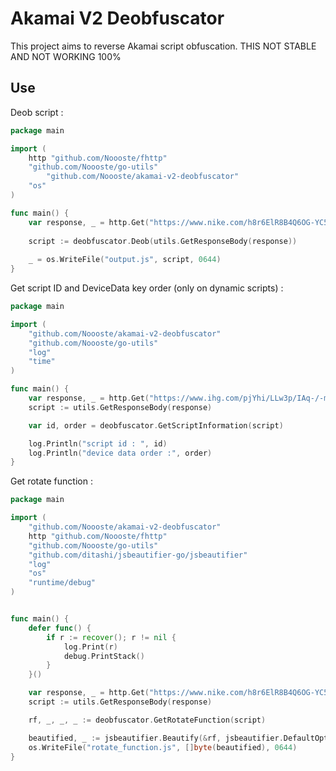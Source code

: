 # Akamai V2 Deobfuscator

This project aims to reverse Akamai script obfuscation.
THIS NOT STABLE AND NOT WORKING 100%

## Use

Deob script :

```go
package main

import (
	http "github.com/Noooste/fhttp"
	"github.com/Noooste/go-utils"
    	"github.com/Noooste/akamai-v2-deobfuscator"
	"os"
)

func main() {
    var response, _ = http.Get("https://www.nike.com/h8r6ElR8B4Q6OG-YC53dZdAB1hU/7wacrNpthiat/RX44Qw/dT1rJV/RfAxY")
    
    script := deobfuscator.Deob(utils.GetResponseBody(response))
    
    _ = os.WriteFile("output.js", script, 0644)
}
```

Get script ID and DeviceData key order (only on dynamic scripts) : 
```go
package main

import (
	"github.com/Noooste/akamai-v2-deobfuscator"
	"github.com/Noooste/go-utils"
	"log"
	"time"
)

func main() {
	var response, _ = http.Get("https://www.ihg.com/pjYhi/LLw3p/IAq-/-m5-/tv/X9YYbpGSaJS9/MngDAQ/dVogXDE/wRFA")
	script := utils.GetResponseBody(response)

	var id, order = deobfuscator.GetScriptInformation(script)

	log.Println("script id : ", id)
	log.Println("device data order :", order)
}
```

Get rotate function :

```go
package main

import (
	"github.com/Noooste/akamai-v2-deobfuscator"
	http "github.com/Noooste/fhttp"
	"github.com/Noooste/go-utils"
	"github.com/ditashi/jsbeautifier-go/jsbeautifier"
	"log"
	"os"
	"runtime/debug"
)


func main() {
	defer func() {
		if r := recover(); r != nil {
			log.Print(r)
			debug.PrintStack()
		}
	}()

	var response, _ = http.Get("https://www.nike.com/h8r6ElR8B4Q6OG-YC53dZdAB1hU/7wacrNpthiat/RX44Qw/dT1rJV/RfAxY")
	script := utils.GetResponseBody(response)

	rf, _, _, _ := deobfuscator.GetRotateFunction(script)

	beautified, _ := jsbeautifier.Beautify(&rf, jsbeautifier.DefaultOptions())
	os.WriteFile("rotate_function.js", []byte(beautified), 0644)
}
```

